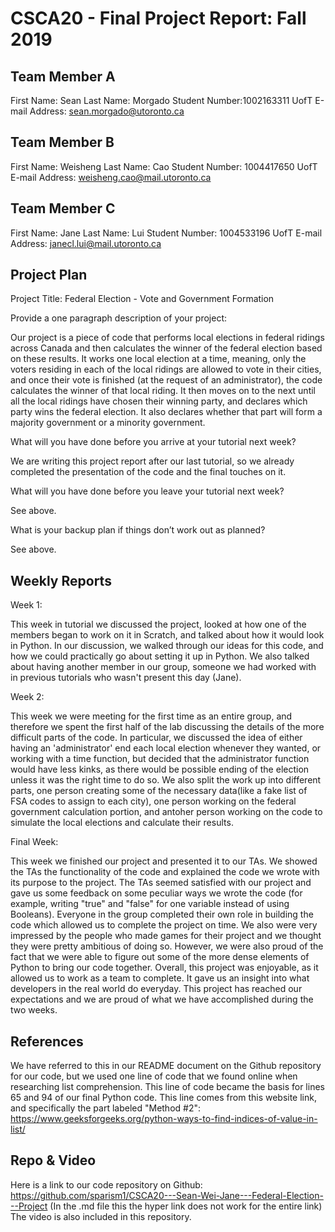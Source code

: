 # CSCA20 - Final Project Report: Fall 2019


Team Member A
-------------
First Name: Sean 
Last Name: Morgado
Student Number:1002163311
UofT E-mail Address: sean.morgado@utoronto.ca

Team Member B
-------------
First Name: Weisheng
Last Name: Cao
Student Number: 1004417650
UofT E-mail Address: weisheng.cao@mail.utoronto.ca

Team Member C 
-------------
First Name: Jane
Last Name: Lui
Student Number: 1004533196
UofT E-mail Address: janecl.lui@mail.utoronto.ca



Project Plan
--------

Project Title: Federal Election - Vote and Government Formation


Provide a one paragraph description of your project:

Our project is a piece of code that performs local elections in federal ridings across Canada and then calculates the winner of the federal election based on these results. It works one local election at a time, meaning, only the voters residing in each of the local ridings are allowed to vote in their cities, and once their vote is finished (at the request of an administrator), the code calculates the winner of that local riding. It then moves on to the next until all the local ridings have chosen their winning party, and declares which party wins the federal election. It also declares whether that part will form a majority government or a minority government.


What will you have done before you arrive at your tutorial next week? 

We are writing this project report after our last tutorial, so we already completed the presentation of the code and the final touches on it. 

What will you have done before you leave your tutorial next week?

See above.

What is your backup plan if things don’t work out as planned?

See above.


Weekly Reports
--------------
Week 1: 

This week in tutorial we discussed the project, looked at how one of the members began to work on it in Scratch, and talked about how it would look in Python. In our discussion, we walked through our ideas for this code, and how we could practically go about setting it up in Python. We also talked about having another member in our group, someone we had worked with in previous tutorials who wasn't present this day (Jane).

Week 2: 

This week we were meeting for the first time as an entire group, and therefore we spent the first half of the lab discussing the details of the more difficult parts of the code. In particular, we discussed the idea of either having an 'administrator' end each local election whenever they wanted, or working with a time function, but decided that the administrator function would have less kinks, as there would be possible ending of the election unless it was the right time to do so. We also split the work up into different parts, one person creating some of the necessary data(like a fake list of FSA codes to assign to each city), one person working on the federal government calculation portion, and antoher person working on the code to simulate the local elections and calculate their results.


Final Week:

This week we finished our project and presented it to our TAs. We showed the TAs the functionality of the code and explained the code we wrote with its purpose to the project. The TAs seemed satisfied with our project and gave us some feedback on some peculiar ways we wrote the code (for example, writing "true" and "false" for one variable instead of using Booleans). Everyone in the group completed their own role in building the code which allowed us to complete the project on time. 
We also were very impressed by the people who made games for their project and we thought they were pretty ambitious of doing so. However, we were also proud of the fact that we were able to figure out some of the more dense elements of Python to bring our code together. Overall, this project was enjoyable, as it allowed us to work as a team to complete. It gave us an insight into what developers in the real world do everyday. This project has reached our expectations and we are proud of what we have accomplished during the two weeks. 



References
----------
We have referred to this in our README document on the Github repository for our code, but we used one line of code that we found online when researching list comprehension. This line of code became the basis for lines 65 and 94 of our final Python code. This line comes from this website link, and specifically the part labeled "Method #2":
https://www.geeksforgeeks.org/python-ways-to-find-indices-of-value-in-list/

Repo & Video
------------
Here is a link to our code repository on Github:
https://github.com/sparism1/CSCA20---Sean-Wei-Jane---Federal-Election---Project
(In the .md file this the hyper link does not work for the entire link)
The video is also included in this repository.

